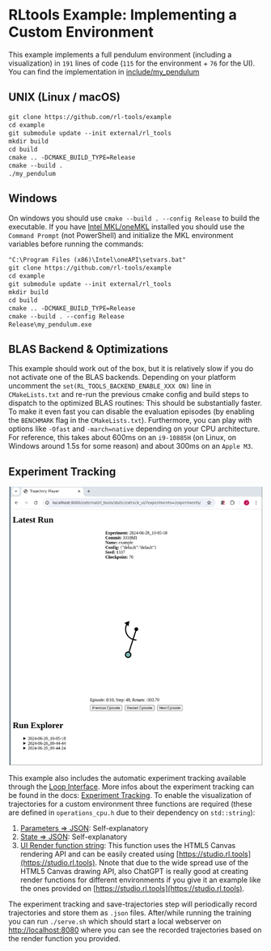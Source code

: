 # RLtools Example: Implementing a Custom Environment
This example implements a full pendulum environment (including a visualization) in `191` lines of code (`115` for the environment + `76` for the UI). You can find the implementation in [include/my_pendulum](./include/my_pendulum)
## UNIX (Linux / macOS)
```
git clone https://github.com/rl-tools/example
cd example
git submodule update --init external/rl_tools
mkdir build
cd build
cmake .. -DCMAKE_BUILD_TYPE=Release
cmake --build .
./my_pendulum
```



## Windows
On windows you should use `cmake --build . --config Release` to build the executable. If you have [Intel MKL/oneMKL](https://www.intel.com/content/www/us/en/developer/tools/oneapi/onemkl-download.html) installed you should use the `Command Prompt` (not PowerShell) and initialize the MKL environment variables before running the commands:

```
"C:\Program Files (x86)\Intel\oneAPI\setvars.bat"
git clone https://github.com/rl-tools/example
cd example
git submodule update --init external/rl_tools
mkdir build
cd build
cmake .. -DCMAKE_BUILD_TYPE=Release
cmake --build . --config Release
Release\my_pendulum.exe
```

## BLAS Backend & Optimizations

This example should work out of the box, but it is relatively slow if you do not activate one of the BLAS backends. Depending on your platform uncomment the `set(RL_TOOLS_BACKEND_ENABLE_XXX ON)` line in `CMakeLists.txt` and re-run the previous cmake config and build steps to dispatch to the optimized BLAS routines:
This should be substantially faster. To make it even fast you can disable the evaluation episodes (by enabling the `BENCHMARK` flag in the `CMakeLists.txt`). Furthermore, you can play with options like `-Ofast` and `-march=native` depending on your CPU architecture. For reference, this takes about 600ms on an `i9-10885H` (on Linux, on Windows around 1.5s for some reason) and about 300ms on an `Apple M3`.


## Experiment Tracking

<div style="text-align: center;">
<img src="https://raw.githubusercontent.com/rl-tools/media/master/experiment-tracking-screenshot.png" alt="Experiment Tracking Screenshot" width="500">
</div>

This example also includes the automatic experiment tracking available through the [Loop Interface](https://docs.rl.tools/07-The%20Loop%20Interface.html). More infos about the experiment tracking can be found in the docs: [Experiment Tracking](https://docs.rl.tools/10-Experiment%20Tracking.html). To enable the visualization of trajectories for a custom environment three functions are required (these are defined in `operations_cpu.h` due to their dependency on `std::string`):
1. [Parameters => JSON](https://github.com/rl-tools/example/blob/39acaa5b5402eacf5c2cab7b2e96db71f2ea110f/include/my_pendulum/operations_cpu.h#L3): Self-explanatory
2. [State => JSON](https://github.com/rl-tools/example/blob/39acaa5b5402eacf5c2cab7b2e96db71f2ea110f/include/my_pendulum/operations_cpu.h#L8): Self-explanatory
3. [UI Render function string](https://github.com/rl-tools/example/blob/39acaa5b5402eacf5c2cab7b2e96db71f2ea110f/include/my_pendulum/operations_cpu.h#L16): This function uses the HTML5 Canvas rendering API and can be easily created using [https://studio.rl.tools](https://studio.rl.tools). Nnote that due to the wide spread use of the HTML5 Canvas drawing API, also ChatGPT is really good at creating render functions for different environments if you give it an example like the ones provided on [https://studio.rl.tools](https://studio.rl.tools).

The experiment tracking and save-trajectories step will periodically record trajectories and store them as `.json` files. After/while running the training you can run `./serve.sh` which should start a local webserver on [http://localhost:8080](http://localhost:8080) where you can see the recorded trajectories based on the render function you provided.